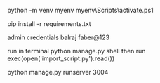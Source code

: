 python -m venv myenv
myenv\Scripts\activate.ps1

pip install -r requirements.txt

admin credentials
balraj
faber@123

run in terminal python manage.py shell
then run exec(open('import_script.py').read())

python manage.py runserver 3004